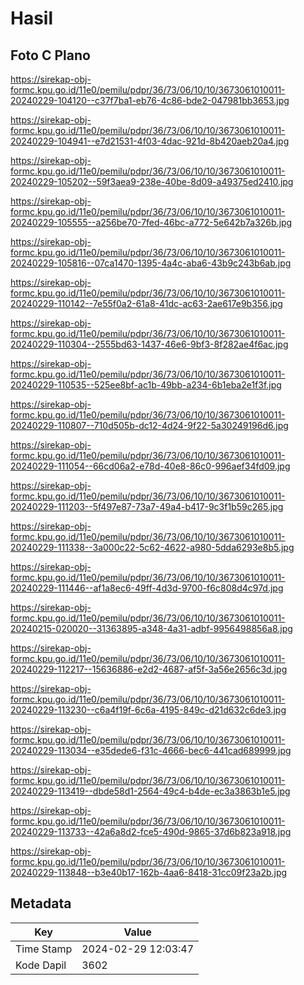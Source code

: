# Hasil

## Foto C Plano

https://sirekap-obj-formc.kpu.go.id/11e0/pemilu/pdpr/36/73/06/10/10/3673061010011-20240229-104120--c37f7ba1-eb76-4c86-bde2-047981bb3653.jpg

https://sirekap-obj-formc.kpu.go.id/11e0/pemilu/pdpr/36/73/06/10/10/3673061010011-20240229-104941--e7d21531-4f03-4dac-921d-8b420aeb20a4.jpg

https://sirekap-obj-formc.kpu.go.id/11e0/pemilu/pdpr/36/73/06/10/10/3673061010011-20240229-105202--59f3aea9-238e-40be-8d09-a49375ed2410.jpg

https://sirekap-obj-formc.kpu.go.id/11e0/pemilu/pdpr/36/73/06/10/10/3673061010011-20240229-105555--a256be70-7fed-46bc-a772-5e642b7a326b.jpg

https://sirekap-obj-formc.kpu.go.id/11e0/pemilu/pdpr/36/73/06/10/10/3673061010011-20240229-105816--07ca1470-1395-4a4c-aba6-43b9c243b6ab.jpg

https://sirekap-obj-formc.kpu.go.id/11e0/pemilu/pdpr/36/73/06/10/10/3673061010011-20240229-110142--7e55f0a2-61a8-41dc-ac63-2ae617e9b356.jpg

https://sirekap-obj-formc.kpu.go.id/11e0/pemilu/pdpr/36/73/06/10/10/3673061010011-20240229-110304--2555bd63-1437-46e6-9bf3-8f282ae4f6ac.jpg

https://sirekap-obj-formc.kpu.go.id/11e0/pemilu/pdpr/36/73/06/10/10/3673061010011-20240229-110535--525ee8bf-ac1b-49bb-a234-6b1eba2e1f3f.jpg

https://sirekap-obj-formc.kpu.go.id/11e0/pemilu/pdpr/36/73/06/10/10/3673061010011-20240229-110807--710d505b-dc12-4d24-9f22-5a30249196d6.jpg

https://sirekap-obj-formc.kpu.go.id/11e0/pemilu/pdpr/36/73/06/10/10/3673061010011-20240229-111054--66cd06a2-e78d-40e8-86c0-996aef34fd09.jpg

https://sirekap-obj-formc.kpu.go.id/11e0/pemilu/pdpr/36/73/06/10/10/3673061010011-20240229-111203--5f497e87-73a7-49a4-b417-9c3f1b59c265.jpg

https://sirekap-obj-formc.kpu.go.id/11e0/pemilu/pdpr/36/73/06/10/10/3673061010011-20240229-111338--3a000c22-5c62-4622-a980-5dda6293e8b5.jpg

https://sirekap-obj-formc.kpu.go.id/11e0/pemilu/pdpr/36/73/06/10/10/3673061010011-20240229-111446--af1a8ec6-49ff-4d3d-9700-f6c808d4c97d.jpg

https://sirekap-obj-formc.kpu.go.id/11e0/pemilu/pdpr/36/73/06/10/10/3673061010011-20240215-020020--31363895-a348-4a31-adbf-9956498856a8.jpg

https://sirekap-obj-formc.kpu.go.id/11e0/pemilu/pdpr/36/73/06/10/10/3673061010011-20240229-112217--15636886-e2d2-4687-af5f-3a56e2656c3d.jpg

https://sirekap-obj-formc.kpu.go.id/11e0/pemilu/pdpr/36/73/06/10/10/3673061010011-20240229-113230--c6a4f19f-6c6a-4195-849c-d21d632c6de3.jpg

https://sirekap-obj-formc.kpu.go.id/11e0/pemilu/pdpr/36/73/06/10/10/3673061010011-20240229-113034--e35dede6-f31c-4666-bec6-441cad689999.jpg

https://sirekap-obj-formc.kpu.go.id/11e0/pemilu/pdpr/36/73/06/10/10/3673061010011-20240229-113419--dbde58d1-2564-49c4-b4de-ec3a3863b1e5.jpg

https://sirekap-obj-formc.kpu.go.id/11e0/pemilu/pdpr/36/73/06/10/10/3673061010011-20240229-113733--42a6a8d2-fce5-490d-9865-37d6b823a918.jpg

https://sirekap-obj-formc.kpu.go.id/11e0/pemilu/pdpr/36/73/06/10/10/3673061010011-20240229-113848--b3e40b17-162b-4aa6-8418-31cc09f23a2b.jpg


## Metadata

| Key        | Value               |
| ---------- | ------------------- |
| Time Stamp | 2024-02-29 12:03:47 |
| Kode Dapil | 3602                |



